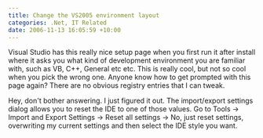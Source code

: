 ```yaml
---
title: Change the VS2005 environment layout
categories: .Net, IT Related
date: 2006-11-13 16:05:59 +10:00
---
```


Visual Studio has this really nice setup page when you first run it after install where it asks you what kind of development environment you are familiar with, such as VB, C++, General etc etc. This is really cool, but not so cool when you pick the wrong one. Anyone know how to get prompted with this page again? There are no obvious registry entries that I can tweak.

Hey, don't bother answering. I just figured it out. The import/export settings dialog allows you to reset the IDE to one of those values. Go to Tools -&gt; Import and Export Settings -&gt; Reset all settings -&gt; No, just reset settings, overwriting my current settings and then select the IDE style you want.


